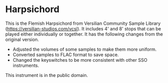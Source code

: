 # Harpsichord

This is the Flemish Harpsichord from Versilian Community Sample Library
(https://versilian-studios.com/vcsl).  It includes 4' and 8' stops that can be
played either individually or together.  It has the following changes from the
original version.

- Adjusted the volumes of some samples to make them more uniform.
- Converted samples to FLAC format to save space.
- Changed the keyswitches to be more consistent with other SSO instruments.

This instrument is in the public domain.